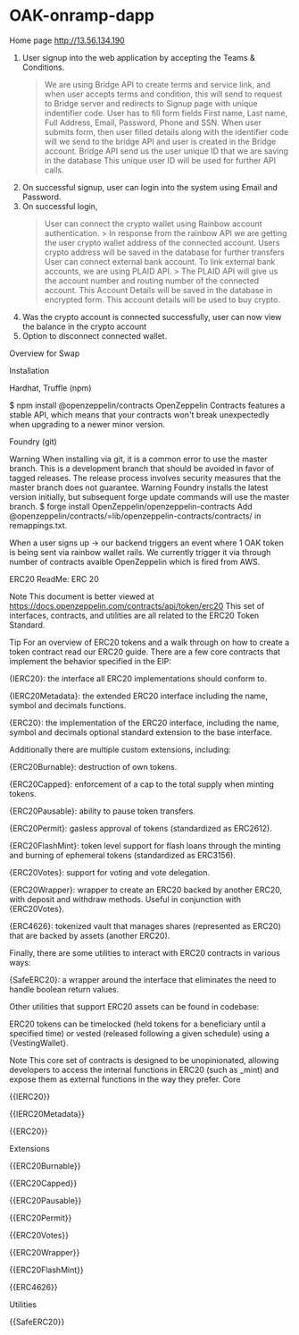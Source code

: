 # OAK-onramp-dapp

Home page
http://13.56.134.190

1. User signup into the web application by accepting the Teams & Conditions.
	> We are using Bridge API to create terms and service link, and when user accepts terms and condition, this will send to request to Bridge server and redirects to Signup page with unique indentifier code.
	> User has to fill form fields First name, Last name, Full Address, Email, Password, Phone and SSN. When user submits form, then user filled details along with the identifier code will we send to the bridge API and user is created in the Bridge account.
	> Bridge API send us the user unique ID that we are saving in the database
	> This unique user ID will be used for further API calls.
2. On successful signup, user can login into the system using Email and Password.
3. On successful login, 
	> User can connect the crypto wallet using Rainbow account authentication.
		> In response from the rainbow API we are getting the user crypto wallet address of the connected account. Users crypto address will be saved in the database for further transfers
	> User can connect external bank account. To link external bank accounts,  we are using PLAID API.
		> The PLAID API will give us the account number and routing number of the connected account.  This Account Details will be saved in the database in encrypted form.
	> This account details will be used to buy crypto.
4. Was the crypto account is connected successfully, user can now view the balance in the crypto account
5. Option to disconnect connected wallet.

Overview for Swap

Installation

Hardhat, Truffle (npm)

$ npm install @openzeppelin/contracts
OpenZeppelin Contracts features a stable API, which means that your contracts won't break unexpectedly when upgrading to a newer minor version.

Foundry (git)

Warning When installing via git, it is a common error to use the master branch. This is a development branch that should be avoided in favor of tagged releases. The release process involves security measures that the master branch does not guarantee.
Warning Foundry installs the latest version initially, but subsequent forge update commands will use the master branch.
$ forge install OpenZeppelin/openzeppelin-contracts
Add @openzeppelin/contracts/=lib/openzeppelin-contracts/contracts/ in remappings.txt.

When a user signs up -> our backend triggers an event where 1 OAK token is being sent via rainbow wallet rails. We currently trigger it via through number of contracts avaible OpenZeppelin  which is fired from AWS.


ERC20 ReadMe:
ERC 20

Note
This document is better viewed at https://docs.openzeppelin.com/contracts/api/token/erc20
This set of interfaces, contracts, and utilities are all related to the ERC20 Token Standard.

Tip
For an overview of ERC20 tokens and a walk through on how to create a token contract read our ERC20 guide.
There are a few core contracts that implement the behavior specified in the EIP:

{IERC20}: the interface all ERC20 implementations should conform to.

{IERC20Metadata}: the extended ERC20 interface including the name, symbol and decimals functions.

{ERC20}: the implementation of the ERC20 interface, including the name, symbol and decimals optional standard extension to the base interface.

Additionally there are multiple custom extensions, including:

{ERC20Burnable}: destruction of own tokens.

{ERC20Capped}: enforcement of a cap to the total supply when minting tokens.

{ERC20Pausable}: ability to pause token transfers.

{ERC20Permit}: gasless approval of tokens (standardized as ERC2612).

{ERC20FlashMint}: token level support for flash loans through the minting and burning of ephemeral tokens (standardized as ERC3156).

{ERC20Votes}: support for voting and vote delegation.

{ERC20Wrapper}: wrapper to create an ERC20 backed by another ERC20, with deposit and withdraw methods. Useful in conjunction with {ERC20Votes}.

{ERC4626}: tokenized vault that manages shares (represented as ERC20) that are backed by assets (another ERC20).

Finally, there are some utilities to interact with ERC20 contracts in various ways:

{SafeERC20}: a wrapper around the interface that eliminates the need to handle boolean return values.

Other utilities that support ERC20 assets can be found in codebase:

ERC20 tokens can be timelocked (held tokens for a beneficiary until a specified time) or vested (released following a given schedule) using a {VestingWallet}.

Note
This core set of contracts is designed to be unopinionated, allowing developers to access the internal functions in ERC20 (such as _mint) and expose them as external functions in the way they prefer.
Core

{{IERC20}}

{{IERC20Metadata}}

{{ERC20}}

Extensions

{{ERC20Burnable}}

{{ERC20Capped}}

{{ERC20Pausable}}

{{ERC20Permit}}

{{ERC20Votes}}

{{ERC20Wrapper}}

{{ERC20FlashMint}}

{{ERC4626}}

Utilities

{{SafeERC20}}
